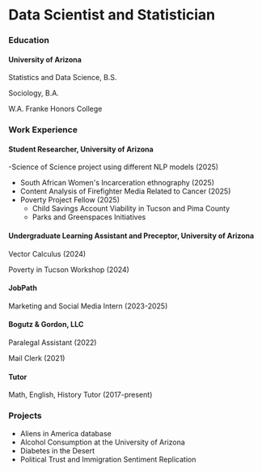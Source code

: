 # Data Scientist and Statistician

### Education
#### University of Arizona

Statistics and Data Science, B.S.

Sociology, B.A.

W.A. Franke Honors College

### Work Experience

#### Student Researcher, University of Arizona

-Science of Science project using different NLP models (2025)
- South African Women's Incarceration ethnography (2025)
- Content Analysis of Firefighter Media Related to Cancer (2025)
- Poverty Project Fellow (2025)
  - Child Savings Account Viability in Tucson and Pima County
  - Parks and Greenspaces Initiatives

#### Undergraduate Learning Assistant and Preceptor, University of Arizona
Vector Calculus (2024)

Poverty in Tucson Workshop (2024)

#### JobPath
Marketing and Social Media Intern (2023-2025)

#### Bogutz & Gordon, LLC
Paralegal Assistant (2022)

Mail Clerk (2021)

#### Tutor
Math, English, History Tutor (2017-present)

### Projects
- Aliens in America database
- Alcohol Consumption at the University of Arizona
- Diabetes in the Desert
- Political Trust and Immigration Sentiment Replication
